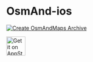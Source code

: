 OsmAnd-ios
==========
[![Create OsmAndMaps Archive](https://github.com/osmandapp/OsmAnd-iOS/actions/workflows/xcode-build.yml/badge.svg)](https://github.com/osmandapp/OsmAnd-iOS/actions/workflows/xcode-build.yml)

<a href="https://itunes.apple.com/app/apple-store/id934850257?mt=8" target="_blank">
<img src="https://raw.githubusercontent.com/osmandapp/osmandapp.github.io/master/website/images/app-store-badge.png" alt="Get it on AppStore" height="50"/></a>
